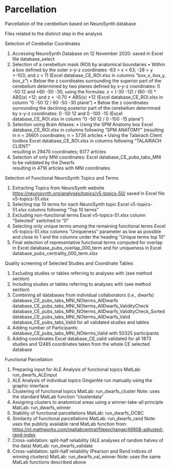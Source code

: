 # Parcellation
Parcellation of the cerebellum based on NeuroSynth database

Files related to the distinct step in the analysis


Selection of Cerebellar Coordinates

1.	Accessing NeuroSynth Database on 12 November 2020:
saved in Excel file database_select
2.	Selection of a cerebellum mask (ROI) by anatomical boundaries
•	Within a box defined by the outer x-y-z coordinates -63 > x < 63; -28 > y >-103; and z < 11
(Excel database_CE_ROI.xlsx in columns “box_x, box_y, box_z”)
•	Below the z coordinates surrounding the superior part of the cerebellum determined by two planes defined by x-y-z coordinates: 0 -50 12 and ±60 -50 -30, using the formulas: z < (-30 -12) / (60 -0) * ABS(x) +12; and z < -0.70 * ABS(x) +12
(Excel database_CE_ROI.xlsx in column “0 -50 12 / 60 -50 -30 plane”)
•	Below the z coordinates surrounding the declining posterior part of the cerebellum determined by x-y-z coordinates: 0 -50 12 and 0 -100 -15
(Excel database_CE_ROI.xlsx in column “0 -50 12 / 0 -100 -15 plane”)
3.	Selection using Brain Atlases:
•	Using the SPM Anatomy box 
Excel database_CE_ROI.xlsx in columns following “SPM ANATOMY”
(resulting in n = 26601 coordinates; n = 5726 articles
•	Using the Talairach Client toolbox
Excel database_CE_ROI.xlsx in columns following “TALAIRACH CLIENT”	
resulting in 29470 coordinates; 6177 articles
4.	Selection of only MNI coordinates:
Excel database_CE_pubs_tabs_MNI to be validated by the Dwarfs	
resulting in 4716 articles with MNI coordinates

Selection of Functional NeuroSynth Topics and Terms 

1.	Extracting Topics from NeuroSynth website
	https://neurosynth.org/analyses/topics/v5-topics-50/
saved in Excel file v5-topics-51.xlsx
2.	Selecting top 10 terms for each NeuroSynth topic 
Excel v5-topics-51.xlsx columns following “Top 10 terms”
3.	Excluding non-functional terms 
Excel v5-topics-51.xlsx column “Selected” switched to “0”
4.	Selecting only unique terms among the remaining functional terms
Excel v5-topics-51.xlsx columns “Uniqueness” parameter as low as possible and close to 1 and the columns under the heading “Unique terms top 10”
5.	Final selection of representative functional terms 
computed for overlap in Excel database_pubs_overlap_000_term and for uniqueness in Excel database_pubs_centrality_000_term.xlsx

Quality screening of Selected Studies and Coordinate Tables

1.	Excluding studies or tables referring to analyses with (see method section)
2.	Including studies or tables referring to analyses with (see method section)
3.	Combining all databases from individual collaborators (i.e., dwarfs)
database_CE_pubs_tabs_MNI_NOterms_AllDwarfs
database_CE_pubs_tabs_MNI_NOterms_AllDwarfs_ValidityCheck
database_CE_pubs_tabs_MNI_NOterms_AllDwarfs_ValidityCheck_Sorted
database_CE_pubs_tabs_MNI_NOterms_AllDwarfs_Valid
database_CE_pubs_tabs_Valid for all validated studies and tables
4.	Adding number of Participants:
database_CE_pubs_tabs_MNI_NOterms_Valid with 50325 participants
5.	Adding coordinates
Excel database_CE_valid validated for all 1873 studies and 12485 coordinates taken from the whole CE selected database

Functional Parcellation

1.	Preparing input for ALE Analysis of functional topics
MatLab: run_dwarfs_ALEinput
2.	ALE Analysis of individual topics
GingerAle run manually using the graphic interface
3.	Clustering of functional topics
MatLab: run_dwarfs_cluster
Note: uses the standard MatLab function “clusterdata”
4.	Assigning clusters to anatomical areas using a winner-take-all principle
MatLab: run_dwarfs_winner
5.	Stability of functional parcellations
MatLab: run_dwarfs_DCBC 
6.	Similarity of functional parcellations
MatLab: run_dwarfs_rand
Note: uses the publicly available rand MatLab function from:
https://nl.mathworks.com/matlabcentral/fileexchange/49908-adjusted-rand-index
7.	Cross-validation: split-half reliability (ALE analyses of random halves of the data)
MatLab: run_dwarfs_validate
8.	Cross-validation: split-half reliability (Pearson and Rand indices of winning clusters)
MatLab: run_dwarfs_val_winner
Note: uses the same MatLab functions described above
